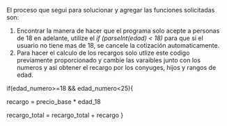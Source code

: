 El proceso que segui para solucionar y agregar las funciones solicitadas son:


1. Encontrar la manera de hacer que el programa solo acepte a personas de 18 en adelante, utilize el *if (parseInt(edad) < 18)* para que si el usuario no tiene mas de 18, se cancele la cotización automaticamente.
2. Para hacer el calculo de los recargos solo utlize este codigo previamente proporcionado y cambie las varaibles junto con los numeros y asi obtener el recargo por los conyuges, hijos y rangos de edad.
 
 if(edad_numero>=18 && edad_numero<25){
 
  recargo = precio_base * edad_18

  recargo_total = recargo_total + recargo
  }
  
  
